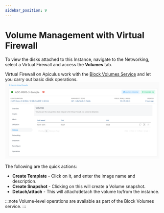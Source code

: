 ```yaml
---
sidebar_position: 9
---
```

# Volume Management with Virtual Firewall

To view the disks attached to this Instance, navigate to the Networking, select a Virtual Firewall and access the **Volumes** tab.

Virtual Firewall on Apiculus work with the [Block Volumes Service](/docs/Subscribers/Storage/BlockVolumes/AboutBlockVolumes) and let you carry out basic disk operations.
![Volume Management](img/VolumeManagement.png)

The following are the quick actions:

- **Create Template** - Click on it, and enter the image name and description.
- **Create Snapshot** - Clicking on this will create a Volume snapshot.
- **Detach/attach** - This will attach/detach the volume to/from the instance.

:::note
Volume-level operations are available as part of the Block Volumes service.
:::
